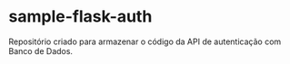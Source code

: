 # sample-flask-auth

Repositório criado para armazenar o código da API de autenticação com Banco de Dados.
